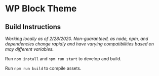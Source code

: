 # WP Block Theme

## Build Instructions

_Working locally as of 2/28/2020. Non-guaranteed, as node, npm, and dependencies change rapidly and have varying compatibilities based on may different variables._

Run `npm install` and `npm run start` to develop and build. 

Run `npm run build` to compile assets.

